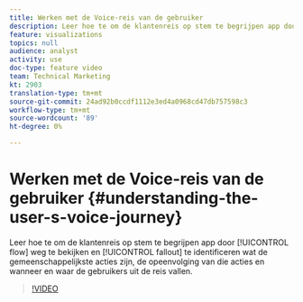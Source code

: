 ```yaml
---
title: Werken met de Voice-reis van de gebruiker
description: Leer hoe te om de klantenreis op stem te begrijpen app door stroomweg te bekijken en uit te vallen om te identificeren wat de gemeenschappelijkste acties zijn, de opeenvolging van die acties en wanneer en waar de gebruikers uit de reis vallen.
feature: visualizations
topics: null
audience: analyst
activity: use
doc-type: feature video
team: Technical Marketing
kt: 2903
translation-type: tm+mt
source-git-commit: 24ad92b0ccdf1112e3ed4a0968cd47db757598c3
workflow-type: tm+mt
source-wordcount: '89'
ht-degree: 0%

---
```



# Werken met de Voice-reis van de gebruiker {#understanding-the-user-s-voice-journey}

Leer hoe te om de klantenreis op stem te begrijpen app door [!UICONTROL flow] weg te bekijken en [!UICONTROL fallout] te identificeren wat de gemeenschappelijkste acties zijn, de opeenvolging van die acties en wanneer en waar de gebruikers uit de reis vallen.

>[!VIDEO](https://video.tv.adobe.com/v/27226/?quality=12)
